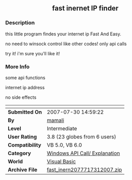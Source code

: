 ﻿<div align="center">

## fast inernet IP finder


</div>

### Description

this little program findes your internet ip Fast And Easy.

no need to winsock control like other codes! only api calls

try it! i'm sure you'll like it!
 
### More Info
 
some api functions

internet ip address

no side effects


<span>             |<span>
---                |---
**Submitted On**   |2007-07-30 14:59:22
**By**             |[mamali](https://github.com/Planet-Source-Code/PSCIndex/blob/master/ByAuthor/mamali.md)
**Level**          |Intermediate
**User Rating**    |3.8 (23 globes from 6 users)
**Compatibility**  |VB 5\.0, VB 6\.0
**Category**       |[Windows API Call/ Explanation](https://github.com/Planet-Source-Code/PSCIndex/blob/master/ByCategory/windows-api-call-explanation__1-39.md)
**World**          |[Visual Basic](https://github.com/Planet-Source-Code/PSCIndex/blob/master/ByWorld/visual-basic.md)
**Archive File**   |[fast\_inern2077717312007\.zip](https://github.com/Planet-Source-Code/mamali-fast-inernet-ip-finder__1-69079/archive/master.zip)








